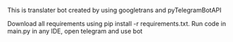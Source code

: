 This is translater bot created by using googletrans and pyTelegramBotAPI


Download all requirements using pip install -r requirements.txt.
Run code in main.py in any IDE, open telegram and use bot
